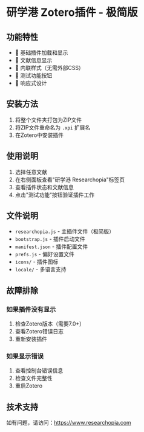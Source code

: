 # 研学港 Zotero插件 - 极简版

## 功能特性

- 🔧 基础插件加载和显示
- 📝 文献信息显示
- 🎨 内联样式（无需外部CSS）
- 🧪 测试功能按钮
- 📱 响应式设计

## 安装方法

1. 将整个文件夹打包为ZIP文件
2. 将ZIP文件重命名为 `.xpi` 扩展名
3. 在Zotero中安装插件

## 使用说明

1. 选择任意文献
2. 在右侧面板查看"研学港 Researchopia"标签页
3. 查看插件状态和文献信息
4. 点击"测试功能"按钮验证插件工作

## 文件说明

- `researchopia.js` - 主插件文件（极简版）
- `bootstrap.js` - 插件启动文件
- `manifest.json` - 插件配置文件
- `prefs.js` - 偏好设置文件
- `icons/` - 插件图标
- `locale/` - 多语言支持

## 故障排除

### 如果插件没有显示
1. 检查Zotero版本（需要7.0+）
2. 查看Zotero错误日志
3. 重新安装插件

### 如果显示错误
1. 查看控制台错误信息
2. 检查文件完整性
3. 重启Zotero

## 技术支持

如有问题，请访问：https://www.researchopia.com
